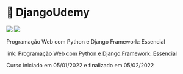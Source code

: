 # 🦕 DjangoUdemy

![](https://img.shields.io/github/last-commit/HenriqueCCdA/DesenvolvimentoWeb?style=plasti&ccolor=blue)
![](https://img.shields.io/badge/Autor-Henrique%20C%20C%20de%20Andrade-blue)


Programação Web com Python e Django Framework: Essencial

link: [Programação Web com Python e Django Framework: Essencial](https://www.udemy.com/course/programacao-web-com-django-framework-do-basico-ao-avancado/learn/lecture/15362316#content)

Curso iniciado em 05/01/2022 e finalizado em 05/02/2022
